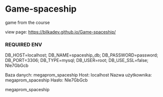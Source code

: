 ﻿# Game-spaceship

game from the course

view page:
https://bilkadev.github.io/Game-spaceship/

### REQUIRED ENV

DB_HOST=localhost;
DB_NAME=spaceship_db;
DB_PASSWORD=password;
DB_PORT=3306;
DB_TYPE=mysql;
DB_USER=root;
DB_USE_SSL=false;
Nle7GbGcb

Baza danych:	megaprom_spaceship
Host:	localhost
Nazwa użytkownika:	megaprom_spaceship
Hasło:	Nle7GbGcb


megaprom_spaceship